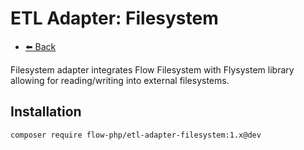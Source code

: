 # ETL Adapter: Filesystem

- [⬅️️ Back](../../introduction.md)

Filesystem adapter integrates Flow Filesystem with Flysystem library allowing for reading/writing into external filesystems.

## Installation

```
composer require flow-php/etl-adapter-filesystem:1.x@dev
```
